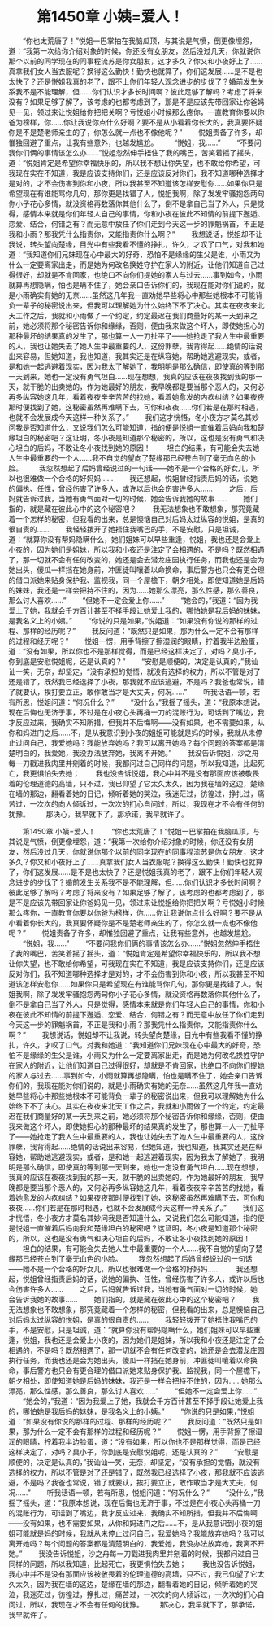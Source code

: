 # 　　第1450章 小姨=爱人！
　　“你也太荒唐了！”悦姐一巴掌拍在我脑瓜顶，与其说是气愤，倒更像埋怨，道：“我第一次给你介绍对象的时候，你还没有女朋友，然后没过几天，你就说你那个以前的同学现在的同事程流苏是你女朋友，这才多久？你又和小夜好上了……真拿我们女人当衣服呢？换得这么勤快！勤快也就算了，你们这发展……是不是也太快了？还是悦姐我真的老了，跟不上你们年轻人观念进步的步伐了？婚前发生关系我不是不能理解，但……你们认识才多长时间啊？彼此足够了解吗？考虑了将来没有？如果足够了解了，该考虑的也都考虑到了，那是不是应该先带回家让你爸妈见一见，领过来让悦姐给你把把关啊？亏悦姐小时候那么疼你，一直教育你要以你爸为榜样，你……你让我说你点什么好啊？要不是从小看着你长大的，我真要怀疑你是不是楚老师亲生的了，你怎么就一点也不像他呢？”
　　悦姐责备了许多，却惟独回避了重点，让我有些意外，也越发尴尬。
　　“悦姐，我……”
　　“不要问我你们俩的事情该怎么办……”悦姐忽然伸手捂住了我的嘴巴，苦笑着摇了摇头，道：“悦姐肯定是希望你幸福快乐的，所以我不想让你失望，也不敢给你希望，可我现在实在不知道，我是应该支持你们，还是应该反对你们，我不知道哪种选择才是对的，才不会伤害到你和小夜，所以我甚至不知道该怎样安慰你……如果你只是希望现在有谁能骂你几句，那你更是找错了人，悦姐我啊，除了发发牢骚抱怨两句你小子花心多情，就没资格再数落你其他什么了，倒不是拿自己当了外人，只是觉得，感情本来就是你们年轻人自己的事情，你和小夜在彼此不知情的前提下邂逅、恋爱、结合，何错之有？而无意中放任了你们走到今天这一步的罪魁祸首，不正是我和小雨？那我凭什么指责你，又能指责你什么啊？”
　　我想说话，悦姐却不让我说，转头望向楚缘，目光中有些我看不懂的挣扎，许久，才叹了口气，对我和她道：“我知道你们兄妹现在心中最大的好奇，恐怕不是缘缘的生父是谁，小雨又为什么一定要离家出走，而是她为何改名换姓守护在家人的附近，让他们知道自己过得很好，却就是不肯回家，也绝口不向你们提她的家人与过去……事到如今，小雨就算再想隐瞒，怕也是瞒不住了，她会亲口告诉你们的，我现在能对你们说的，就是小雨确实有她的无奈……虽然这几年我一直劝她早些将心中那些她根本不可能背负一辈子的秘密说出来，但我可以理解她为什么始终下不了决心。其实在夜夜来北天工作之后，我就和小雨做了一个约定，约定最迟在我们商量好的某一天到来之前，她必须将那个秘密告诉你和缘缘，否则，便由我来做这个坏人，即使她担心的那种最坏的结果真的发生了，那也算一人一刀扯平了——她抢走了我人生中最重要的人，我也让她失去了她人生中最重要的人，这份罪孽，我背得起……绝情的话说出来容易，但她知道，我也知道，我其实还是在纵容她，帮助她逃避现实，或者，是和她一起逃避着现实，因为我太了解她了，我明明是那么确信，即使真的等到那一天到来，她也一定没有勇气坦白……现在想想，我真的应该在夜夜找到我的那一天，就干脆的出卖她的，作为她最好的朋友，我早晚都是要当那个恶人的，又何必再多纵容她这几年，看着夜夜辛辛苦苦的找她，看着她愈发的内疚纠结？如果夜夜那时便找到了她，这秘密虽然再难瞒下去，可你和夜夜……你们若是在那时相遇，也就不会发展成今天这样一种关系了。”
　　我们这才恍悟，冬小夜方才莫名其妙问我是否知道什么，又说我们怎么可能知道，指的便是悦姐一直催着后妈向我和楚缘坦白的秘密吧？这证明，冬小夜是知道那个秘密的，所以，这也是没有勇气和决心坦白的后妈，不敢让冬小夜找到她的原因！
　　坦白的结果，有可能会失去她人生中最重要的一个人……我不自觉的望向了楚缘那已经苍白到了毫无血色的小脸。
　　我忽然想起了后妈曾经说过的一句话——她不是一个合格的好女儿，所以也很难做一个合格的好妈妈……
　　我还想起，悦姐曾经指责后妈的话，说她的偏执、任性，曾经伤害了许多人，或许以后也会伤害许多人……
　　之后，后妈就告诉过我，当她有勇气面对一切的时候，她会告诉我她的故事……
　　她们指的，就是藏在彼此心中的这个秘密吧？
　　我无法想象也不敢想象，那究竟藏着一个怎样的秘密，但我看的出来，总是懊恼自己对后妈太过纵容的悦姐，是真的很自责的……
　　我轻轻拨开了她捂住我嘴巴的手，不是安慰，只是坦诚，道：“就算你没有帮妈隐瞒什么，她们姐妹可以早些重逢，悦姐，我也还是会爱上小夜的，因为她们是姐妹，所以我和小夜还是注定了会相遇的，不是吗？既然相遇了，那一切就不会有任何改变的，她还是会去潜龙庄园执行任务，而我也还是会为她出头，傻瓜一样挡在她身前，冲匪徒叫嚷着以命换命，事后警方也只会有更合理的借口派她来贴身保护我、监视我，同一个屋檐下，朝夕相处，即使知道她是后妈的妹妹，我还是一样会把持不住的，因为……她那么漂亮，那么性感，那么善良，那么讨人喜欢……”
　　“但她不一定会爱上你……”
　　“她会的，”我道：“因为我爱上了她，我就会千方百计甚至不择手段让她爱上我的，哪怕她是我后妈的妹妹，是我名义上的小姨。”
　　“你说的只是如果，”悦姐道：“如果没有你说的那样的过程、那样的经历呢？”
　　我反问道：“既然只是如果，那为什么一定不会有那样的过程和经历呢？”
　　悦姐一愣，用手背擦了擦湿润的眼睛，拧着我半边脸蛋，道：“没有如果，所以你也不是那样觉得，而是已经这样决定了，对吗？臭小子，你到底是安慰悦姐呢，还是认真的？”
　　“安慰是顺便的，决定是认真的，”我讪讪一笑，无奈，却坚定，“没有承担的觉悟，就没有选择的权力，所以不管是对了还是错了，既然我已经选择了小夜，那我就不应该逃避，不是吗？我爸也常说，错了就要认，挨打要立正，敢作敢当才是大丈夫，何况……”
　　听我话语一顿，若有所思，悦姐问道：“何况什么？”
　　“没什么，”我摇了摇头，道：“我原本想说，现在后悔也无济于事，不过是在小夜心头再捅一刀的混账行为，可话到了嘴边，我才反应过来，我确实不知所措，但我并不后悔啊——没有如果，也不需要如果，从你和妈进门之后……不，是从我意识到小夜的姐姐可能就是妈的时候，我就从未停止过问自己，我爱她吗？我能放弃她吗？我可以离开她吗？每个问题的答案都是清楚明白的，我爱她，我没办法放弃她，我离不开她。”
　　我没告诉悦姐，沙之舟每一刀戳进我肉里并剜着的时候，我都问过自己同样的问题，所以我知道，比起死亡，我更惧怕失去她；
　　我也没告诉悦姐，我心中并不是没有那面应该被敬畏着的伦理道德的高墙，只不过，我已仰望了它太久太久，因为我在墙的这边，楚缘在墙的那边，翻看着她的日记，倾听着她的哭泣，我迷茫过，彷徨过，挣扎过，痛苦过，一次次的向人倾诉过，一次次的扪心自问过，所以，我现在才不会有任何的犹豫。
　　那决心，我早就下了，那承诺，我早就许了。

　　第1450章 小姨=爱人！
　　“你也太荒唐了！”悦姐一巴掌拍在我脑瓜顶，与其说是气愤，倒更像埋怨，道：“我第一次给你介绍对象的时候，你还没有女朋友，然后没过几天，你就说你那个以前的同学现在的同事程流苏是你女朋友，这才多久？你又和小夜好上了……真拿我们女人当衣服呢？换得这么勤快！勤快也就算了，你们这发展……是不是也太快了？还是悦姐我真的老了，跟不上你们年轻人观念进步的步伐了？婚前发生关系我不是不能理解，但……你们认识才多长时间啊？彼此足够了解吗？考虑了将来没有？如果足够了解了，该考虑的也都考虑到了，那是不是应该先带回家让你爸妈见一见，领过来让悦姐给你把把关啊？亏悦姐小时候那么疼你，一直教育你要以你爸为榜样，你……你让我说你点什么好啊？要不是从小看着你长大的，我真要怀疑你是不是楚老师亲生的了，你怎么就一点也不像他呢？”
　　悦姐责备了许多，却惟独回避了重点，让我有些意外，也越发尴尬。
　　“悦姐，我……”
　　“不要问我你们俩的事情该怎么办……”悦姐忽然伸手捂住了我的嘴巴，苦笑着摇了摇头，道：“悦姐肯定是希望你幸福快乐的，所以我不想让你失望，也不敢给你希望，可我现在实在不知道，我是应该支持你们，还是应该反对你们，我不知道哪种选择才是对的，才不会伤害到你和小夜，所以我甚至不知道该怎样安慰你……如果你只是希望现在有谁能骂你几句，那你更是找错了人，悦姐我啊，除了发发牢骚抱怨两句你小子花心多情，就没资格再数落你其他什么了，倒不是拿自己当了外人，只是觉得，感情本来就是你们年轻人自己的事情，你和小夜在彼此不知情的前提下邂逅、恋爱、结合，何错之有？而无意中放任了你们走到今天这一步的罪魁祸首，不正是我和小雨？那我凭什么指责你，又能指责你什么啊？”
　　我想说话，悦姐却不让我说，转头望向楚缘，目光中有些我看不懂的挣扎，许久，才叹了口气，对我和她道：“我知道你们兄妹现在心中最大的好奇，恐怕不是缘缘的生父是谁，小雨又为什么一定要离家出走，而是她为何改名换姓守护在家人的附近，让他们知道自己过得很好，却就是不肯回家，也绝口不向你们提她的家人与过去……事到如今，小雨就算再想隐瞒，怕也是瞒不住了，她会亲口告诉你们的，我现在能对你们说的，就是小雨确实有她的无奈……虽然这几年我一直劝她早些将心中那些她根本不可能背负一辈子的秘密说出来，但我可以理解她为什么始终下不了决心。其实在夜夜来北天工作之后，我就和小雨做了一个约定，约定最迟在我们商量好的某一天到来之前，她必须将那个秘密告诉你和缘缘，否则，便由我来做这个坏人，即使她担心的那种最坏的结果真的发生了，那也算一人一刀扯平了——她抢走了我人生中最重要的人，我也让她失去了她人生中最重要的人，这份罪孽，我背得起……绝情的话说出来容易，但她知道，我也知道，我其实还是在纵容她，帮助她逃避现实，或者，是和她一起逃避着现实，因为我太了解她了，我明明是那么确信，即使真的等到那一天到来，她也一定没有勇气坦白……现在想想，我真的应该在夜夜找到我的那一天，就干脆的出卖她的，作为她最好的朋友，我早晚都是要当那个恶人的，又何必再多纵容她这几年，看着夜夜辛辛苦苦的找她，看着她愈发的内疚纠结？如果夜夜那时便找到了她，这秘密虽然再难瞒下去，可你和夜夜……你们若是在那时相遇，也就不会发展成今天这样一种关系了。”
　　我们这才恍悟，冬小夜方才莫名其妙问我是否知道什么，又说我们怎么可能知道，指的便是悦姐一直催着后妈向我和楚缘坦白的秘密吧？这证明，冬小夜是知道那个秘密的，所以，这也是没有勇气和决心坦白的后妈，不敢让冬小夜找到她的原因！
　　坦白的结果，有可能会失去她人生中最重要的一个人……我不自觉的望向了楚缘那已经苍白到了毫无血色的小脸。
　　我忽然想起了后妈曾经说过的一句话——她不是一个合格的好女儿，所以也很难做一个合格的好妈妈……
　　我还想起，悦姐曾经指责后妈的话，说她的偏执、任性，曾经伤害了许多人，或许以后也会伤害许多人……
　　之后，后妈就告诉过我，当她有勇气面对一切的时候，她会告诉我她的故事……
　　她们指的，就是藏在彼此心中的这个秘密吧？
　　我无法想象也不敢想象，那究竟藏着一个怎样的秘密，但我看的出来，总是懊恼自己对后妈太过纵容的悦姐，是真的很自责的……
　　我轻轻拨开了她捂住我嘴巴的手，不是安慰，只是坦诚，道：“就算你没有帮妈隐瞒什么，她们姐妹可以早些重逢，悦姐，我也还是会爱上小夜的，因为她们是姐妹，所以我和小夜还是注定了会相遇的，不是吗？既然相遇了，那一切就不会有任何改变的，她还是会去潜龙庄园执行任务，而我也还是会为她出头，傻瓜一样挡在她身前，冲匪徒叫嚷着以命换命，事后警方也只会有更合理的借口派她来贴身保护我、监视我，同一个屋檐下，朝夕相处，即使知道她是后妈的妹妹，我还是一样会把持不住的，因为……她那么漂亮，那么性感，那么善良，那么讨人喜欢……”
　　“但她不一定会爱上你……”
　　“她会的，”我道：“因为我爱上了她，我就会千方百计甚至不择手段让她爱上我的，哪怕她是我后妈的妹妹，是我名义上的小姨。”
　　“你说的只是如果，”悦姐道：“如果没有你说的那样的过程、那样的经历呢？”
　　我反问道：“既然只是如果，那为什么一定不会有那样的过程和经历呢？”
　　悦姐一愣，用手背擦了擦湿润的眼睛，拧着我半边脸蛋，道：“没有如果，所以你也不是那样觉得，而是已经这样决定了，对吗？臭小子，你到底是安慰悦姐呢，还是认真的？”
　　“安慰是顺便的，决定是认真的，”我讪讪一笑，无奈，却坚定，“没有承担的觉悟，就没有选择的权力，所以不管是对了还是错了，既然我已经选择了小夜，那我就不应该逃避，不是吗？我爸也常说，错了就要认，挨打要立正，敢作敢当才是大丈夫，何况……”
　　听我话语一顿，若有所思，悦姐问道：“何况什么？”
　　“没什么，”我摇了摇头，道：“我原本想说，现在后悔也无济于事，不过是在小夜心头再捅一刀的混账行为，可话到了嘴边，我才反应过来，我确实不知所措，但我并不后悔啊——没有如果，也不需要如果，从你和妈进门之后……不，是从我意识到小夜的姐姐可能就是妈的时候，我就从未停止过问自己，我爱她吗？我能放弃她吗？我可以离开她吗？每个问题的答案都是清楚明白的，我爱她，我没办法放弃她，我离不开她。”
　　我没告诉悦姐，沙之舟每一刀戳进我肉里并剜着的时候，我都问过自己同样的问题，所以我知道，比起死亡，我更惧怕失去她；
　　我也没告诉悦姐，我心中并不是没有那面应该被敬畏着的伦理道德的高墙，只不过，我已仰望了它太久太久，因为我在墙的这边，楚缘在墙的那边，翻看着她的日记，倾听着她的哭泣，我迷茫过，彷徨过，挣扎过，痛苦过，一次次的向人倾诉过，一次次的扪心自问过，所以，我现在才不会有任何的犹豫。
　　那决心，我早就下了，那承诺，我早就许了。
